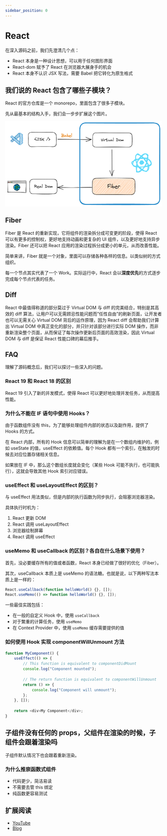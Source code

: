 ```yaml
---
sidebar_position: 0
---
```


# React

在深入源码之前，我们先澄清几个点：

-   React 本身是一种设计思想，可以用于任何图形界面
-   React-dom 赋予了 React 在浏览器大展身手的机会
-   React 本身不认识 JSX 写法，需要 Babel 把它转化为原生格式

## 我们说的 React 包含了哪些子模块？

React 的官方仓库是一个 monorepo，里面包含了很多子模块。

先从最基本的结构入手，我们会一步步扩展这个图片。

![](./images//react_0.png)

## Fiber

Fiber 是 React 的重新实现，它将组件的渲染拆分成可变更的阶段，使得 React 可以有更多的控制权，更好地支持动画和更复杂的 UI 组件，以及更好地支持异步渲染。Fiber 还可以把 React 应用的渲染过程拆分成更小的单元，从而改善性能。

简单来讲，Fiber 就是一个对象，里面可以存储各种各样的信息。以类似树的方式组织。

每一个节点其实代表了一个 Work。实际运行中，React 会以**深度优先**的方式逐步完成每个节点代表的任务。

## Diff

React 中最值得称道的部分莫过于 Virtual DOM 与 diff 的完美结合，特别是其高效的 diff 算法，让用户可以无需顾忌性能问题而”任性自由”的刷新页面，让开发者也可以无需关心 Virtual DOM 背后的运作原理，因为 React diff 会帮助我们计算出 Virtual DOM 中真正变化的部分，并只针对该部分进行实际 DOM 操作，而非重新渲染整个页面，从而保证了每次操作更新后页面的高效渲染，因此 Virtual DOM 与 diff 是保证 React 性能口碑的幕后推手。

## FAQ

理解了源码概念后，我们可以探讨一些深入的问题。

### React 19 和 React 18 的区别

React 19 引入了新的并发模式，使得 React 可以更好地处理并发任务，从而提高性能。

### 为什么不能在 IF 语句中使用 Hooks？

由于函数组件没有 this，为了能够处理组件内部的状态以及副作用，提供了 Hooks 的方式。

在 React 内部，所有的 Hook 信息可以简单的理解为是在一个数组内维护的，例如 useState 的值，useEffect 的依赖值。每个 Hook 都有一个索引，在触发的时候去对应位置存储相关信息。

如果放在 IF 中，那么这个数组长度就会变化（某些 Hook 可能不执行，也可能执行），这就会导致其他 Hook 索引对应错误。

### useEffect 和 useLayoutEffect 的区别？

与 useEffect 用法类似，但是内部的执行函数为同步执行，会阻塞浏览器渲染。

具体执行时机为：

1. React 更新 DOM
2. React 调用 useLayoutEffect
3. 浏览器绘制屏幕
4. React 调用 useEffect

### useMemo 和 useCallback 的区别？各自在什么场景下使用？

首先，没必要缓存所有的值或者函数，React 本身已经做了很好的优化（Fiber）。

其次，useCallback 本质上是 useMemo 的语法糖。也就是说，以下两种写法本质上是一样的：

```js
React.useCallback(function helloWorld() {}, []);
React.useMemo(() => function helloWorld() {}, []);
```

一些最佳实践包括：

-   在一般的自定义 Hook 中，使用 `useCallback`
-   对于繁重的计算任务，使用 `useMemo`
-   在 Context Provider 中，使用 `useMemo` 缓存需要提供的值

### 如何使用 Hook 实现 componentWillUnmount 方法

```js
function MyComponent() {
	useEffect(() => {
		// This function is equivalent to componentDidMount
		console.log("Component mounted");

		// The return function is equivalent to componentWillUnmount
		return () => {
			console.log("Component will unmount");
		};
	}, []);

	return <div>My Component</div>;
}
```

## 子组件没有任何的 props，父组件在渲染的时候，子组件会跟着渲染吗

子组件默认情况下也会跟着重新渲染。

### 为什么推崇函数式组件

-   代码更少，简洁易读
-   不需要去管 this 绑定
-   纯函数更容易测试

## 扩展阅读

-   [YouTube](https://www.youtube.com/watch?v=1VVfMVQabx0)
-   [Blog](https://www.joshwcomeau.com/react/usememo-and-usecallback/#inside-context-providers-8)
